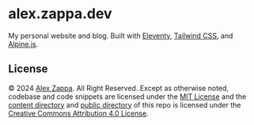 # alex.zappa.dev

My personal website and blog. Built with [Eleventy](https://www.11ty.dev/), [Tailwind CSS](https://tailwindcss.com/), and [Alpine.js](https://alpinejs.dev/).

## License

© 2024 [Alex Zappa](https://github.com/reatlat).
All Right Reserved.
Except as otherwise noted,
codebase and code snippets are licensed under
the [MIT License](https://opensource.org/licenses/MIT)
and the [content directory](./src/content/) and [public directory](./src/public/) of this repo is licensed under
the [Creative Commons Attribution 4.0 License](https://creativecommons.org/licenses/by/4.0/).

